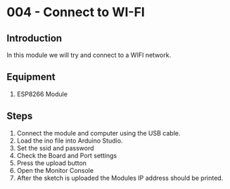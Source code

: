# 004 - Connect to WI-FI

## Introduction
In this module we will try and connect to a WIFI network.

## Equipment
1. ESP8266 Module

## Steps
1. Connect the module and computer using the USB cable.
2. Load the ino file into Arduino Studio.
3. Set the ssid  and password
4. Check the Board and Port settings
5. Press the upload button
6. Open the Monitor Console
7. After the sketch is uploaded the Modules IP address should be printed.

